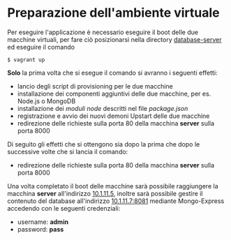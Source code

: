# Preparazione dell'ambiente virtuale

Per eseguire l'applicazione è necessario eseguire il boot delle due macchine virtuali, per fare ciò posizionarsi nella directory [database-server](database-server/) ed eseguire il comando

    $ vagrant up
**Solo** la prima volta che si esegue il comando si avranno i seguenti effetti: 
* lancio degli script di provisioning per le due macchine
* installazione dei componenti aggiuntivi delle due macchine, per es. Node.js o MongoDB
* installazione dei *moduli node* descritti nel file *package.json*
* registrazione e avvio dei nuovi demoni Upstart delle due macchine 
* redirezione delle richieste sulla porta 80 della macchina **server** sulla porta 8000

Di seguito gli effetti che si ottengono sia dopo la prima che dopo le successive volte che si lancia il comando:

* redirezione delle richieste sulla porta 80 della macchina **server** sulla porta 8000

Una volta completato il boot delle macchine sarà possibile raggiungere la macchina **server** all'indirizzo [10.1.11.5](10.1.11.5), inoltre sarà possibile gestire il contenuto del database all'indirizzo [10.1.11.7:8081](10.1.11.7:8081) mediante Mongo-Express accedendo con le seguenti credenziali:

* username: **admin**
* password: **pass**
